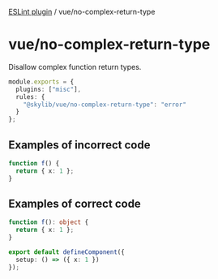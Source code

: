 [ESLint plugin](https://ilyub.github.io/eslint-plugin/) / vue/no-complex-return-type

# vue/no-complex-return-type

Disallow complex function return types.

```ts
module.exports = {
  plugins: ["misc"],
  rules: {
    "@skylib/vue/no-complex-return-type": "error"
  }
};
```

## Examples of incorrect code

```ts
function f() {
  return { x: 1 };
}
```

## Examples of correct code

```ts
function f(): object {
  return { x: 1 };
}

export default defineComponent({
  setup: () => ({ x: 1 })
});
```
